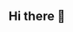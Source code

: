 ## Hi there 👋

<!--
**Sheng7-66/Sheng7-66** is a ✨ _special_ ✨ repository because its `README.md` (this file) appears on your GitHub profile.
[![Header](https://raw.githubusercontent.com/MartinHeinz/<OWNER>/<OWNER>/readme_header.png "Header")](https://some-url.dev/)

Here are some ideas to get you started:

- 🔭 I’m currently a master student in Columnbia University.
- 🌱 I’m currently learning Quantitative Methods in the Social Sciences (QMSS).
- 👯 I’m looking to collaborate on any projects related to DA or DS.
- 🤔 I’m looking for DS/DA job.
- 💬 Ask me about ...
- 📫 How to reach me: ...
- 😄 Pronouns: He/Him
- ⚡ Fun fact: ...
-->
